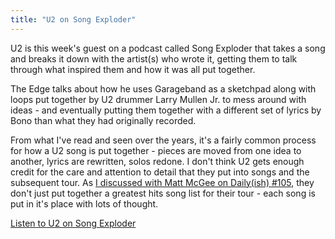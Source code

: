 ```yaml
---
title: "U2 on Song Exploder"
---
```

<p>U2 is this week's guest on a podcast called Song Exploder that takes a song and breaks it down with the artist(s) who wrote it, getting them to talk through what inspired them and how it was all put together.</p>
<p>The Edge talks about how he uses Garageband as a sketchpad along with loops put together by U2 drummer Larry Mullen Jr. to mess around with ideas - and eventually putting them together with a different set of lyrics by Bono than what they had originally recorded.</p>
<p>From what I've read and seen over the years, it's a fairly common process for how a U2 song is put together - pieces are moved from one idea to another, lyrics are rewritten, solos redone. I don't think U2 gets enough credit for the care and attention to detail that they put into songs and the subsequent tour. As <a href="https://goodstuff.network/dailyish/105">I discussed with Matt McGee on Daily(ish) #105</a>, they don't just put together a greatest hits song list for their tour - each song is put in it's place with lots of thought.</p>
<p><a href="https://songexploder.net/u2">Listen to U2 on Song Exploder</a></p>
